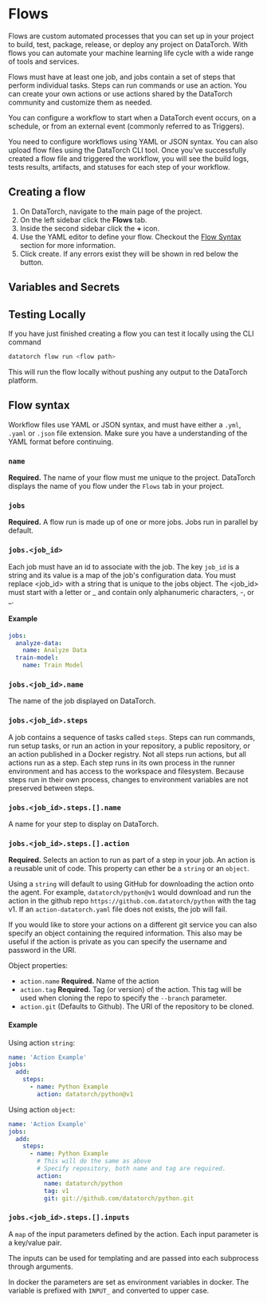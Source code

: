 # Flows

Flows are custom automated processes that you can set up in your project to
build, test, package, release, or deploy any project on DataTorch. With flows
you can automate your machine learning life cycle with a wide range of tools and
services.

Flows must have at least one job, and jobs contain a set of steps that perform
individual tasks. Steps can run commands or use an action. You can create your
own actions or use actions shared by the DataTorch community and customize them
as needed.

You can configure a workflow to start when a DataTorch event occurs, on a schedule,
or from an external event (commonly referred to as Triggers).

You need to configure workflows using YAML or JSON syntax. You can also upload
flow files using the DataTorch CLI tool. Once you've successfully created a flow
file and triggered the workflow, you will see the build logs, tests results,
artifacts, and statuses for each step of your workflow.

## Creating a flow

1. On DataTorch, navigate to the main page of the project.
2. On the left sidebar click the **Flows** tab.
3. Inside the second sidebar click the **+** icon.
4. Use the YAML editor to define your flow. Checkout the [Flow
   Syntax](/agents/flows.html#flow-syntax) section for more information.
5. Click create. If any errors exist they will be shown in red below the button.

## Variables and Secrets

## Testing Locally

If you have just finished creating a flow you can test it locally using the CLI
command

```sh
datatorch flow run <flow path>
```

This will run the flow locally without pushing any output to the DataTorch platform.

## Flow syntax

Workflow files use YAML or JSON syntax, and must have either a `.yml`, `.yaml`
or `.json` file extension. Make sure you have a understanding of the YAML format
before continuing.

### `name`

**Required.** The name of your flow must me unique to the project. DataTorch
displays the name of you flow under the `Flows` tab in your project.

### `jobs`

**Required.**
A flow run is made up of one or more jobs. Jobs run in parallel by default.

### `jobs.<job_id>`

Each job must have an id to associate with the job. The key `job_id` is a string
and its value is a map of the job's configuration data. You must replace
<job_id> with a string that is unique to the jobs object. The <job_id> must
start with a letter or \_ and contain only alphanumeric characters, -, or \_.

#### Example

```yaml
jobs:
  analyze-data:
    name: Analyze Data
  train-model:
    name: Train Model
```

### `jobs.<job_id>.name`

The name of the job displayed on DataTorch.

### `jobs.<job_id>.steps`

A job contains a sequence of tasks called `steps`. Steps can run commands, run
setup tasks, or run an action in your repository, a public repository, or an
action published in a Docker registry. Not all steps run actions, but all
actions run as a step. Each step runs in its own process in the runner
environment and has access to the workspace and filesystem. Because steps run in
their own process, changes to environment variables are not preserved between
steps.

### `jobs.<job_id>.steps.[].name`

A name for your step to display on DataTorch.

### `jobs.<job_id>.steps.[].action`

**Required.** Selects an action to run as part of a step in your job. An action
is a reusable unit of code. This property can ether be a `string` or an
`object`.

Using a `string` will default to using GitHub for downloading the action onto
the agent. For example, `datatorch/python@v1` would download and run the action
in the github repo `https://github.com.datatorch/python` with the tag v1. If an
`action-datatorch.yaml` file does not exists, the job will fail.

If you would like to store your actions on a different git service you can also
specify an object containing the required information. This also may be useful
if the action is private as you can specify the username and password in the
URI.

Object properties:

- `action.name` **Required.** Name of the action
- `action.tag` **Required.** Tag (or version) of the action. This tag will be
  used when cloning the repo to specify the `--branch` parameter.
- `action.git` (Defaults to Github). The URI of the repository to be cloned.

#### Example

Using action `string`:

```yaml
name: 'Action Example'
jobs:
  add:
    steps:
      - name: Python Example
        action: datatorch/python@v1
```

Using action `object`:

```yaml
name: 'Action Example'
jobs:
  add:
    steps:
      - name: Python Example
        # This will do the same as above
        # Specify repository, both name and tag are required.
        action:
          name: datatorch/python
          tag: v1
          git: git://github.com/datatorch/python.git
```

### `jobs.<job_id>.steps.[].inputs`

A `map` of the input parameters defined by the action. Each input parameter is a
key/value pair.

The inputs can be used for templating and are passed into each subprocess
through arguments.

In docker the parameters are set as environment variables in docker. The
variable is prefixed with `INPUT_` and converted to upper case.
